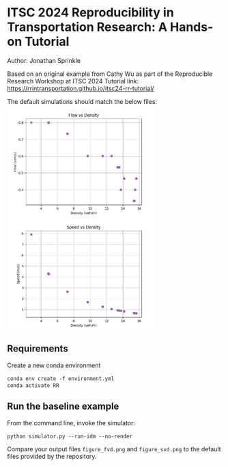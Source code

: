 # ITSC 2024 Reproducibility in Transportation Research: A Hands-on Tutorial

Author: Jonathan Sprinkle

Based on an original example from Cathy Wu as part of the 
Reproducible Research Workshop at ITSC 2024
Tutorial link: https://rrintransportation.github.io/itsc24-rr-tutorial/

The default simulations should match the below files:
<img src="figure_fvd_0.png" align=left width="350" /> <img src="figure_svd_0.png" width="350" />

## Requirements

Create a new conda environment
```
conda env create -f environment.yml
conda activate RR
```

## Run the baseline example

From the command line, invoke the simulator:

```
python simulator.py --run-idm --no-render
```

Compare your output files `figure_fvd.png` and `figure_svd.png` to the default files provided by the repository.


